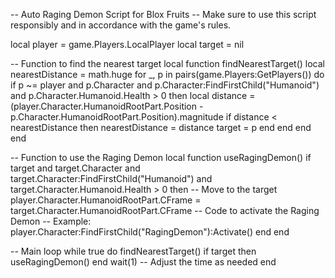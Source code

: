 -- Auto Raging Demon Script for Blox Fruits
-- Make sure to use this script responsibly and in accordance with the game's rules.

local player = game.Players.LocalPlayer
local target = nil

-- Function to find the nearest target
local function findNearestTarget()
    local nearestDistance = math.huge
    for _, p in pairs(game.Players:GetPlayers()) do
        if p ~= player and p.Character and p.Character:FindFirstChild("Humanoid") and p.Character.Humanoid.Health > 0 then
            local distance = (player.Character.HumanoidRootPart.Position - p.Character.HumanoidRootPart.Position).magnitude
            if distance < nearestDistance then
                nearestDistance = distance
                target = p
            end
        end
    end
end

-- Function to use the Raging Demon
local function useRagingDemon()
    if target and target.Character and target.Character:FindFirstChild("Humanoid") and target.Character.Humanoid.Health > 0 then
        -- Move to the target
        player.Character.HumanoidRootPart.CFrame = target.Character.HumanoidRootPart.CFrame
        -- Code to activate the Raging Demon
        -- Example: player.Character:FindFirstChild("RagingDemon"):Activate()
    end
end

-- Main loop
while true do
    findNearestTarget()
    if target then
        useRagingDemon()
    end
    wait(1) -- Adjust the time as needed
end
